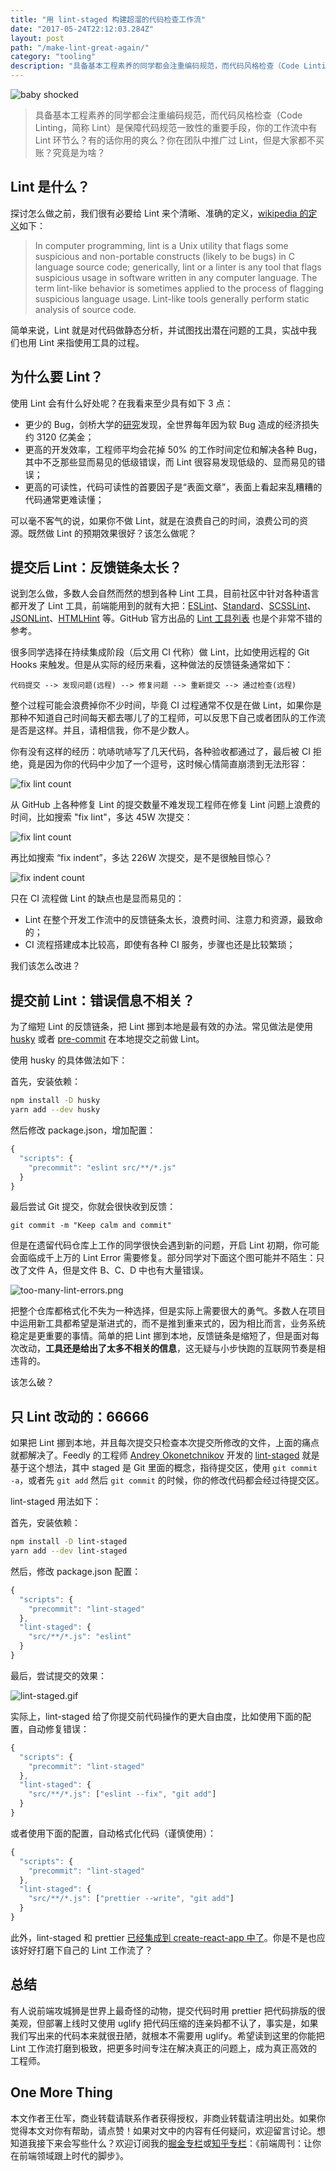 ```yaml
---
title: "用 lint-staged 构建超溜的代码检查工作流"
date: "2017-05-24T22:12:03.284Z"
layout: post
path: "/make-lint-great-again/"
category: "tooling"
description: "具备基本工程素养的同学都会注重编码规范，而代码风格检查（Code Linting，简称 Lint）是保障代码规范一致性的重要手段，你的工作流中有 Lint 环节么？有的话你用的爽么？你在团队中推广过 Lint，但是大家都不买账？究竟是为啥？"
---
```


![baby shocked](./baby-shocked.jpg)

> 具备基本工程素养的同学都会注重编码规范，而代码风格检查（Code Linting，简称 Lint）是保障代码规范一致性的重要手段，你的工作流中有 Lint 环节么？有的话你用的爽么？你在团队中推广过 Lint，但是大家都不买账？究竟是为啥？

## Lint 是什么？

探讨怎么做之前，我们很有必要给 Lint 来个清晰、准确的定义，[wikipedia 的定义](https://en.wikipedia.org/wiki/Lint_%28software%29)如下：

> In computer programming, lint is a Unix utility that flags some suspicious and non-portable constructs (likely to be bugs) in C language source code; generically, lint or a linter is any tool that flags suspicious usage in software written in any computer language. The term lint-like behavior is sometimes applied to the process of flagging suspicious language usage. Lint-like tools generally perform static analysis of source code.

简单来说，Lint 就是对代码做静态分析，并试图找出潜在问题的工具，实战中我们也用 Lint 来指使用工具的过程。

## 为什么要 Lint？

使用 Lint 会有什么好处呢？在我看来至少具有如下 3 点：

* 更少的 Bug，剑桥大学的[研究](http://www.prweb.com/releases/2013/1/prweb10298185.htm)发现，全世界每年因为软 Bug 造成的经济损失约 3120 亿美金；
* 更高的开发效率，工程师平均会花掉 50% 的工作时间定位和解决各种 Bug，其中不乏那些显而易见的低级错误，而 Lint 很容易发现低级的、显而易见的错误；
* 更高的可读性，代码可读性的首要因子是“表面文章”，表面上看起来乱糟糟的代码通常更难读懂；

可以毫不客气的说，如果你不做 Lint，就是在浪费自己的时间，浪费公司的资源。既然做 Lint 的预期效果很好？该怎么做呢？

## 提交后 Lint：反馈链条太长？

说到怎么做，多数人会自然而然的想到各种 Lint 工具，目前社区中针对各种语言都开发了 Lint 工具，前端能用到的就有大把：[ESLint](http://eslint.org/)、[Standard](https://standardjs.com/index.html)、[SCSSLint](https://github.com/brigade/scss-lint)、[JSONLint](https://github.com/zaach/jsonlint)、[HTMLHint](https://github.com/yaniswang/HTMLHint) 等。GitHub 官方出品的 [Lint 工具列表](https://github.com/showcases/clean-code-linters) 也是个非常不错的参考。

很多同学选择在持续集成阶段（后文用 CI 代称）做 Lint，比如使用远程的 Git Hooks 来触发。但是从实际的经历来看，这种做法的反馈链条通常如下：

```
代码提交 --> 发现问题(远程) --> 修复问题 --> 重新提交 --> 通过检查(远程)
```

整个过程可能会浪费掉你不少时间，毕竟 CI 过程通常不仅是在做 Lint，如果你是那种不知道自己时间每天都去哪儿了的工程师，可以反思下自己或者团队的工作流是否是这样。并且，请相信我，你不是少数人。

你有没有这样的经历：吭哧吭哧写了几天代码，各种验收都通过了，最后被 CI 拒绝，竟是因为你的代码中少加了一个逗号，这时候心情简直崩溃到无法形容：

![fix lint count](./why-must-life-be-so-hard.gif)

从 GitHub 上各种修复 Lint 的提交数量不难发现工程师在修复 Lint 问题上浪费的时间，比如搜索 "fix lint"，多达 45W 次提交：

![fix lint count](./github-fix-lint-count.png)

再比如搜索 “fix indent”，多达 226W 次提交，是不是很触目惊心？

![fix indent count](./github-fix-indent-count.png)

只在 CI 流程做 Lint 的缺点也是显而易见的：

* Lint 在整个开发工作流中的反馈链条太长，浪费时间、注意力和资源，最致命的；
* CI 流程搭建成本比较高，即使有各种 CI 服务，步骤也还是比较繁琐；

我们该怎么改进？

## 提交前 Lint：错误信息不相关？

为了缩短 Lint 的反馈链条，把 Lint 挪到本地是最有效的办法。常见做法是使用 [husky](https://github.com/typicode/husky) 或者 [pre-commit](https://github.com/observing/pre-commit) 在本地提交之前做 Lint。

使用 husky 的具体做法如下：

首先，安装依赖：

```bash
npm install -D husky
yarn add --dev husky
```

然后修改 package.json，增加配置：

```javascript
{
  "scripts": {
    "precommit": "eslint src/**/*.js"
  }
}
```

最后尝试 Git 提交，你就会很快收到反馈：

```
git commit -m "Keep calm and commit"
```

但是在遗留代码仓库上工作的同学很快会遇到新的问题，开启 Lint 初期，你可能会面临成千上万的 Lint Error 需要修复。部分同学对下面这个图可能并不陌生：只改了文件 A，但是文件 B、C、D 中也有大量错误。

![too-many-lint-errors.png](./too-many-lint-errors.png)

把整个仓库都格式化不失为一种选择，但是实际上需要很大的勇气。多数人在项目中运用新工具都希望是渐进式的，而不是推到重来式的，因为相比而言，业务系统稳定是更重要的事情。简单的把 Lint 挪到本地，反馈链条是缩短了，但是面对每次改动，**工具还是给出了太多不相关的信息**，这无疑与小步快跑的互联网节奏是相违背的。

该怎么破？

## 只 Lint 改动的：66666

如果把 Lint 挪到本地，并且每次提交只检查本次提交所修改的文件，上面的痛点就都解决了。Feedly 的工程师 [Andrey Okonetchnikov](https://www.npmjs.com/~okonet) 开发的 [lint-staged](https://github.com/okonet/lint-staged) 就是基于这个想法，其中 staged 是 Git 里面的概念，指待提交区，使用 `git commit -a`，或者先 `git add` 然后 `git commit` 的时候，你的修改代码都会经过待提交区。

lint-staged 用法如下：

首先，安装依赖：

```bash
npm install -D lint-staged
yarn add --dev lint-staged
```

然后，修改 package.json 配置：

```javascript
{
  "scripts": {
    "precommit": "lint-staged"
  },
  "lint-staged": {
    "src/**/*.js": "eslint"
  }
}
```

最后，尝试提交的效果：

![lint-staged.gif](./lint-staged.gif)

实际上，lint-staged 给了你提交前代码操作的更大自由度，比如使用下面的配置，自动修复错误：

```javascript
{
  "scripts": {
    "precommit": "lint-staged"
  },
  "lint-staged": {
    "src/**/*.js": ["eslint --fix", "git add"]
  }
}
```

或者使用下面的配置，自动格式化代码（谨慎使用）：

```javascript
{
  "scripts": {
    "precommit": "lint-staged"
  },
  "lint-staged": {
    "src/**/*.js": ["prettier --write", "git add"]
  }
}
```

此外，lint-staged 和 prettier [已经集成到 create-react-app 中了](https://github.com/facebookincubator/create-react-app/pull/1759)。你是不是也应该好好打磨下自己的 Lint 工作流了？

## 总结

有人说前端攻城狮是世界上最奇怪的动物，提交代码时用 prettier 把代码排版的很美观，但部署上线时又使用 uglify 把代码压缩的连亲妈都不认了，事实是，如果我们写出来的代码本来就很丑陋，就根本不需要用 uglify。希望读到这里的你能把 Lint 工作流打磨到极致，把更多时间专注在解决真正的问题上，成为真正高效的工程师。

## One More Thing

本文作者王仕军，商业转载请联系作者获得授权，非商业转载请注明出处。如果你觉得本文对你有帮助，请点赞！如果对文中的内容有任何疑问，欢迎留言讨论。想知道我接下来会写些什么？欢迎订阅我的[掘金专栏](https://juejin.im/user/57a7f634d342d300576b738d)或[知乎专栏](https://zhuanlan.zhihu.com/feweekly)：《前端周刊：让你在前端领域跟上时代的脚步》。
